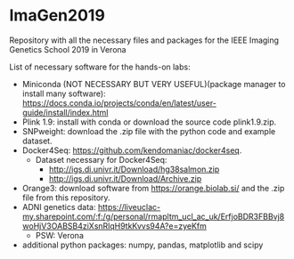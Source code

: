 # ImaGen2019
Repository with all the necessary files and packages for the IEEE Imaging Genetics School 2019 in Verona

List of necessary software for the hands-on labs:


* Miniconda (NOT NECESSARY BUT VERY USEFUL)(package manager to install many software): https://docs.conda.io/projects/conda/en/latest/user-guide/install/index.html
* Plink 1.9: install with conda or download the source code plink1.9.zip.
* SNPweight: download the .zip file with the python code and example dataset.
* Docker4Seq: https://github.com/kendomaniac/docker4seq.
  * Dataset necessary for Docker4Seq:
    * http://igs.di.univr.it/Download/hg38salmon.zip
    * http://igs.di.univr.it/Download/Archive.zip
* Orange3: download software from https://orange.biolab.si/ and the .zip file from this repository. 
* ADNI genetics data: https://liveuclac-my.sharepoint.com/:f:/g/personal/rmapltm_ucl_ac_uk/ErfjoBDR3FBBvj8woHjV3OABSB4ziXsnRlqH9tkKvvs94A?e=zyeKfm
   * PSW: Verona 
*  additional python packages: numpy, pandas, matplotlib and scipy
